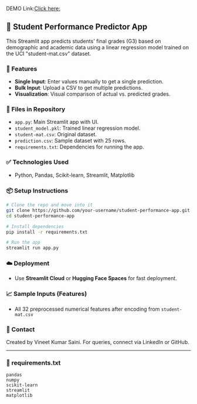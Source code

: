 DEMO Link:[Click here:](https://student-performance-app-kwappvkna3tbkhpeqvemypp.streamlit.app/)
## 📘 Student Performance Predictor App

This Streamlit app predicts students' final grades (G3) based on demographic and academic data using a linear regression model trained on the UCI "student-mat.csv" dataset.

### 🔧 Features

* **Single Input**: Enter values manually to get a single prediction.
* **Bulk Input**: Upload a CSV to get multiple predictions.
* **Visualization**: Visual comparison of actual vs. predicted grades.

### 📂 Files in Repository

* `app.py`: Main Streamlit app with UI.
* `student_model.pkl`: Trained linear regression model.
* `student-mat.csv`: Original dataset.
* `prediction.csv`: Sample dataset with 25 rows.
* `requirements.txt`: Dependencies for running the app.

### ✅ Technologies Used

* Python, Pandas, Scikit-learn, Streamlit, Matplotlib

### 📦 Setup Instructions

```bash
# Clone the repo and move into it
git clone https://github.com/your-username/student-performance-app.git
cd student-performance-app

# Install dependencies
pip install -r requirements.txt

# Run the app
streamlit run app.py
```

### ☁️ Deployment

* Use **Streamlit Cloud** or **Hugging Face Spaces** for fast deployment.

### 📈 Sample Inputs (Features)

* All 32 preprocessed numerical features after encoding from `student-mat.csv`

### 📧 Contact

Created by Vineet Kumar Saini. For queries, connect via LinkedIn or GitHub.

---

### 📄 requirements.txt

```text
pandas
numpy
scikit-learn
streamlit
matplotlib
```


